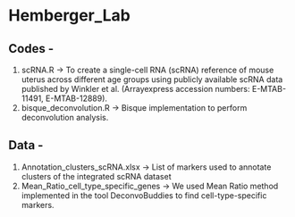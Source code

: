 # Hemberger_Lab

## Codes -
1. scRNA.R -> To create a single-cell RNA (scRNA) reference of mouse uterus across different age groups using publicly available scRNA data published by Winkler et al. (Arrayexpress accession numbers: E-MTAB-11491, E-MTAB-12889).
2.  bisque_deconvolution.R -> Bisque implementation to perform deconvolution analysis.


## Data -
1. Annotation_clusters_scRNA.xlsx -> List of markers used to annotate clusters of the integrated scRNA dataset
2. Mean_Ratio_cell_type_specific_genes -> We used Mean Ratio method implemented in the tool DeconvoBuddies to find cell-type-specific markers.

